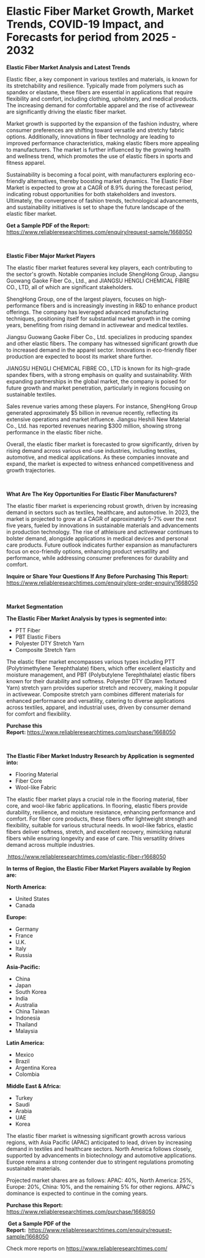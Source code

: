 <p><h1>Elastic Fiber Market Growth, Market Trends, COVID-19 Impact, and Forecasts for period from 2025 - 2032</h1></p><p><strong>Elastic Fiber Market Analysis and Latest Trends</strong></p>
<p><p>Elastic fiber, a key component in various textiles and materials, is known for its stretchability and resilience. Typically made from polymers such as spandex or elastane, these fibers are essential in applications that require flexibility and comfort, including clothing, upholstery, and medical products. The increasing demand for comfortable apparel and the rise of activewear are significantly driving the elastic fiber market.</p><p>Market growth is supported by the expansion of the fashion industry, where consumer preferences are shifting toward versatile and stretchy fabric options. Additionally, innovations in fiber technology are leading to improved performance characteristics, making elastic fibers more appealing to manufacturers. The market is further influenced by the growing health and wellness trend, which promotes the use of elastic fibers in sports and fitness apparel.</p><p>Sustainability is becoming a focal point, with manufacturers exploring eco-friendly alternatives, thereby boosting market dynamics. The Elastic Fiber Market is expected to grow at a CAGR of 8.9% during the forecast period, indicating robust opportunities for both stakeholders and investors. Ultimately, the convergence of fashion trends, technological advancements, and sustainability initiatives is set to shape the future landscape of the elastic fiber market.</p></p>
<p><strong>Get a Sample PDF of the Report:&nbsp;</strong> <a href="https://www.reliableresearchtimes.com/enquiry/request-sample/1668050?utm_campaign=3290&utm_medium=2&utm_source=Github&utm_content=ia&utm_term=07032025&utm_id=elastic-fiber">https://www.reliableresearchtimes.com/enquiry/request-sample/1668050</a></p>
<p>&nbsp;</p>
<p><strong>Elastic Fiber Major Market Players</strong></p>
<p><p>The elastic fiber market features several key players, each contributing to the sector's growth. Notable companies include ShengHong Group, Jiangsu Guowang Gaoke Fiber Co., Ltd., and JIANGSU HENGLI CHEMICAL FIBRE CO., LTD, all of which are significant stakeholders.</p><p>ShengHong Group, one of the largest players, focuses on high-performance fibers and is increasingly investing in R&D to enhance product offerings. The company has leveraged advanced manufacturing techniques, positioning itself for substantial market growth in the coming years, benefiting from rising demand in activewear and medical textiles.</p><p>Jiangsu Guowang Gaoke Fiber Co., Ltd. specializes in producing spandex and other elastic fibers. The company has witnessed significant growth due to increased demand in the apparel sector. Innovations in eco-friendly fiber production are expected to boost its market share further. </p><p>JIANGSU HENGLI CHEMICAL FIBRE CO., LTD is known for its high-grade spandex fibers, with a strong emphasis on quality and sustainability. With expanding partnerships in the global market, the company is poised for future growth and market penetration, particularly in regions focusing on sustainable textiles.</p><p>Sales revenue varies among these players. For instance, ShengHong Group generated approximately $5 billion in revenue recently, reflecting its extensive operations and market influence. Jiangsu Heshili New Material Co., Ltd. has reported revenues nearing $300 million, showing strong performance in the elastic fiber niche.</p><p>Overall, the elastic fiber market is forecasted to grow significantly, driven by rising demand across various end-use industries, including textiles, automotive, and medical applications. As these companies innovate and expand, the market is expected to witness enhanced competitiveness and growth trajectories.</p></p>
<p>&nbsp;</p>
<p><strong>What Are The Key Opportunities For Elastic Fiber Manufacturers?</strong></p>
<p><p>The elastic fiber market is experiencing robust growth, driven by increasing demand in sectors such as textiles, healthcare, and automotive. In 2023, the market is projected to grow at a CAGR of approximately 5-7% over the next five years, fueled by innovations in sustainable materials and advancements in production technology. The rise of athleisure and activewear continues to bolster demand, alongside applications in medical devices and personal care products. Future outlook indicates further expansion as manufacturers focus on eco-friendly options, enhancing product versatility and performance, while addressing consumer preferences for durability and comfort.</p></p>
<p><strong>Inquire or Share Your Questions If Any Before Purchasing This Report:</strong> <a href="https://www.reliableresearchtimes.com/enquiry/pre-order-enquiry/1668050?utm_campaign=3290&utm_medium=2&utm_source=Github&utm_content=ia&utm_term=07032025&utm_id=elastic-fiber">https://www.reliableresearchtimes.com/enquiry/pre-order-enquiry/1668050</a></p>
<p>&nbsp;</p>
<p><strong>Market Segmentation</strong></p>
<p><strong>The Elastic Fiber Market Analysis by types is segmented into:</strong></p>
<p><ul><li>PTT Fiber</li><li>PBT Elastic Fibers</li><li>Polyester DTY Stretch Yarn</li><li>Composite Stretch Yarn</li></ul></p>
<p><p>The elastic fiber market encompasses various types including PTT (Polytrimethylene Terephthalate) fibers, which offer excellent elasticity and moisture management, and PBT (Polybutylene Terephthalate) elastic fibers known for their durability and softness. Polyester DTY (Drawn Textured Yarn) stretch yarn provides superior stretch and recovery, making it popular in activewear. Composite stretch yarn combines different materials for enhanced performance and versatility, catering to diverse applications across textiles, apparel, and industrial uses, driven by consumer demand for comfort and flexibility.</p></p>
<p><strong>Purchase this Report:&nbsp;</strong><a href="https://www.reliableresearchtimes.com/purchase/1668050?utm_campaign=3290&utm_medium=2&utm_source=Github&utm_content=ia&utm_term=07032025&utm_id=elastic-fiber">https://www.reliableresearchtimes.com/purchase/1668050</a></p>
<p>&nbsp;</p>
<p><strong>The Elastic Fiber Market Industry Research by Application is segmented into:</strong></p>
<p><ul><li>Flooring Material</li><li>Fiber Core</li><li>Wool-like Fabric</li></ul></p>
<p><p>The elastic fiber market plays a crucial role in the flooring material, fiber core, and wool-like fabric applications. In flooring, elastic fibers provide durability, resilience, and moisture resistance, enhancing performance and comfort. For fiber core products, these fibers offer lightweight strength and flexibility, suitable for various structural needs. In wool-like fabrics, elastic fibers deliver softness, stretch, and excellent recovery, mimicking natural fibers while ensuring longevity and ease of care. This versatility drives demand across multiple industries.</p></p>
<p><a href="https://www.reliableresearchtimes.com/elastic-fiber-r1668050?utm_campaign=3290&utm_medium=2&utm_source=Github&utm_content=ia&utm_term=07032025&utm_id=elastic-fiber">&nbsp;https://www.reliableresearchtimes.com/elastic-fiber-r1668050</a></p>
<p><strong>In terms of Region, the Elastic Fiber Market Players available by Region are:</strong></p>
<p>
    <p> <strong> North America: </strong>
        <ul>
            <li>United States</li>
            <li>Canada</li>
        </ul>
        </p> 
    <p> <strong> Europe: </strong>
        <ul>
            <li>Germany</li>
            <li>France</li>
            <li>U.K.</li>
            <li>Italy</li>
            <li>Russia</li>
        </ul>
        </p> 
    <p> <strong> Asia-Pacific: </strong>
        <ul>
            <li>China</li>
            <li>Japan</li>
            <li>South Korea</li>
            <li>India</li>
            <li>Australia</li>
            <li>China Taiwan</li>
            <li>Indonesia</li>
            <li>Thailand</li>
            <li>Malaysia</li>
        </ul>
        </p> 
    <p> <strong> Latin America: </strong>
        <ul>
            <li>Mexico</li>
            <li>Brazil</li>
            <li>Argentina Korea</li>
            <li>Colombia</li>
        </ul>
        </p> 
    <p> <strong> Middle East & Africa: </strong>
        <ul>
            <li>Turkey</li>
            <li>Saudi</li>
            <li>Arabia</li>
            <li>UAE</li>
            <li>Korea</li>
        </ul>
    </p>
    </p>
<p><p>The elastic fiber market is witnessing significant growth across various regions, with Asia Pacific (APAC) anticipated to lead, driven by increasing demand in textiles and healthcare sectors. North America follows closely, supported by advancements in biotechnology and automotive applications. Europe remains a strong contender due to stringent regulations promoting sustainable materials. </p><p>Projected market shares are as follows: APAC: 40%, North America: 25%, Europe: 20%, China: 10%, and the remaining 5% for other regions. APAC's dominance is expected to continue in the coming years.</p></p>
<p><strong>Purchase this Report: </strong><a href="https://www.reliableresearchtimes.com/purchase/1668050?utm_campaign=3290&utm_medium=2&utm_source=Github&utm_content=ia&utm_term=07032025&utm_id=elastic-fiber">https://www.reliableresearchtimes.com/purchase/1668050</a></p>
<p>&nbsp;<strong>Get a Sample PDF of the Report:&nbsp;&nbsp;</strong><a href="https://www.reliableresearchtimes.com/enquiry/request-sample/1668050?utm_campaign=3290&utm_medium=2&utm_source=Github&utm_content=ia&utm_term=07032025&utm_id=elastic-fiber">https://www.reliableresearchtimes.com/enquiry/request-sample/1668050</a></p>
<p><strong></strong></p>
<p>Check more reports on <a href="https://www.reliableresearchtimes.com/?utm_campaign=3290&utm_medium=2&utm_source=Github&utm_content=ia&utm_term=07032025&utm_id=elastic-fiber">https://www.reliableresearchtimes.com/</a></p>